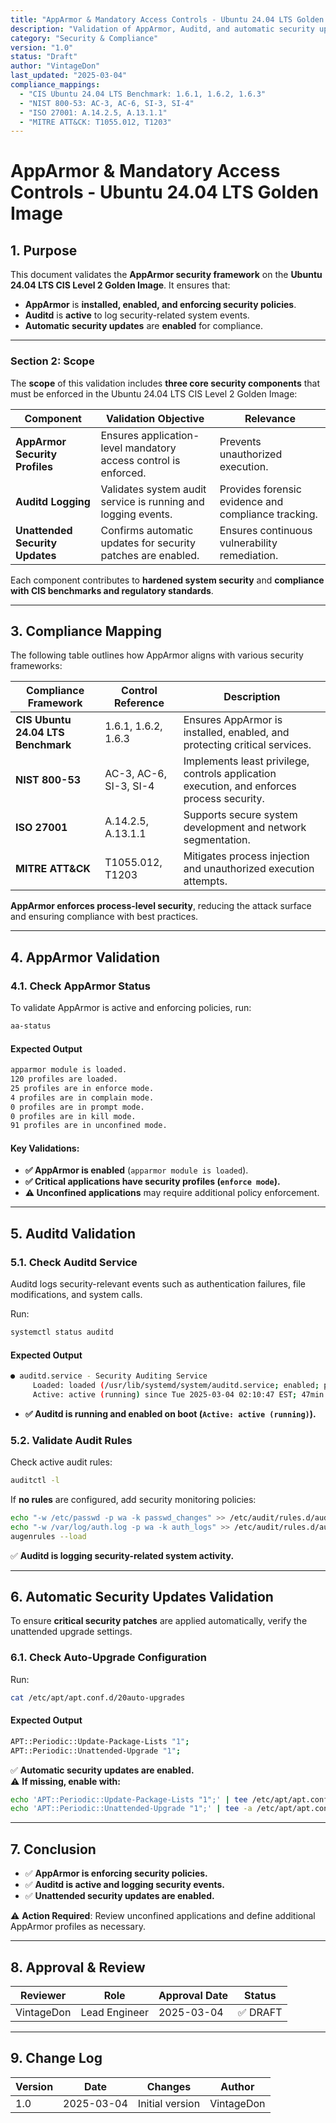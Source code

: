 ```yaml
---
title: "AppArmor & Mandatory Access Controls - Ubuntu 24.04 LTS Golden Image"
description: "Validation of AppArmor, Auditd, and automatic security updates on the CIS L2 Ubuntu 24.04 LTS golden image."
category: "Security & Compliance"
version: "1.0"
status: "Draft"
author: "VintageDon"
last_updated: "2025-03-04"
compliance_mappings:
  - "CIS Ubuntu 24.04 LTS Benchmark: 1.6.1, 1.6.2, 1.6.3"
  - "NIST 800-53: AC-3, AC-6, SI-3, SI-4"
  - "ISO 27001: A.14.2.5, A.13.1.1"
  - "MITRE ATT&CK: T1055.012, T1203"
---
```

# **AppArmor & Mandatory Access Controls - Ubuntu 24.04 LTS Golden Image**  

## **1. Purpose**  

This document validates the **AppArmor security framework** on the **Ubuntu 24.04 LTS CIS Level 2 Golden Image**. It ensures that:  

- **AppArmor** is **installed, enabled, and enforcing security policies**.  
- **Auditd** is **active** to log security-related system events.  
- **Automatic security updates** are **enabled** for compliance.  

---

### **Section 2: Scope**

The **scope** of this validation includes **three core security components** that must be enforced in the Ubuntu 24.04 LTS CIS Level 2 Golden Image:

| **Component**                 | **Validation Objective**                                          | **Relevance** |
|--------------------------------|------------------------------------------------------------------|--------------|
| **AppArmor Security Profiles** | Ensures application-level mandatory access control is enforced. | Prevents unauthorized execution. |
| **Auditd Logging**             | Validates system audit service is running and logging events.  | Provides forensic evidence and compliance tracking. |
| **Unattended Security Updates** | Confirms automatic updates for security patches are enabled.  | Ensures continuous vulnerability remediation. |

Each component contributes to **hardened system security** and **compliance with CIS benchmarks and regulatory standards**.

---

## **3. Compliance Mapping**  

The following table outlines how AppArmor aligns with various security frameworks:

| **Compliance Framework**         | **Control Reference**           | **Description** |
|----------------------------------|--------------------------------|----------------|
| **CIS Ubuntu 24.04 LTS Benchmark** | 1.6.1, 1.6.2, 1.6.3 | Ensures AppArmor is installed, enabled, and protecting critical services. |
| **NIST 800-53**                 | AC-3, AC-6, SI-3, SI-4        | Implements least privilege, controls application execution, and enforces process security. |
| **ISO 27001**                   | A.14.2.5, A.13.1.1           | Supports secure system development and network segmentation. |
| **MITRE ATT&CK**                | T1055.012, T1203             | Mitigates process injection and unauthorized execution attempts. |

**AppArmor enforces process-level security**, reducing the attack surface and ensuring compliance with best practices.

---

## **4. AppArmor Validation**  

### **4.1. Check AppArmor Status**  

To validate AppArmor is active and enforcing policies, run:  

```bash
aa-status
```

#### **Expected Output**  

```bash
apparmor module is loaded.
120 profiles are loaded.
25 profiles are in enforce mode.
4 profiles are in complain mode.
0 profiles are in prompt mode.
0 profiles are in kill mode.
91 profiles are in unconfined mode.
```

#### **Key Validations:**  

- **✅ AppArmor is enabled** (`apparmor module is loaded`).  
- **✅ Critical applications have security profiles (`enforce mode`).**  
- **⚠️ Unconfined applications** may require additional policy enforcement.  

---

## **5. Auditd Validation**  

### **5.1. Check Auditd Service**  

Auditd logs security-relevant events such as authentication failures, file modifications, and system calls.  

Run:  

```bash
systemctl status auditd
```

#### **Expected Output**  

```bash
● auditd.service - Security Auditing Service
     Loaded: loaded (/usr/lib/systemd/system/auditd.service; enabled; preset: enabled)
     Active: active (running) since Tue 2025-03-04 02:10:47 EST; 47min ago
```

- **✅ Auditd is running and enabled on boot (`Active: active (running)`).**  

### **5.2. Validate Audit Rules**  

Check active audit rules:  

```bash
auditctl -l
```

If **no rules** are configured, add security monitoring policies:  

```bash
echo "-w /etc/passwd -p wa -k passwd_changes" >> /etc/audit/rules.d/audit.rules
echo "-w /var/log/auth.log -p wa -k auth_logs" >> /etc/audit/rules.d/audit.rules
augenrules --load
```

✅ **Auditd is logging security-related system activity.**  

---

## **6. Automatic Security Updates Validation**  

To ensure **critical security patches** are applied automatically, verify the unattended upgrade settings.

### **6.1. Check Auto-Upgrade Configuration**  

Run:  

```bash
cat /etc/apt/apt.conf.d/20auto-upgrades
```

#### **Expected Output**  

```bash
APT::Periodic::Update-Package-Lists "1";
APT::Periodic::Unattended-Upgrade "1";
```

✅ **Automatic security updates are enabled.**  
⚠️ **If missing, enable with:**  

```bash
echo 'APT::Periodic::Update-Package-Lists "1";' | tee /etc/apt/apt.conf.d/20auto-upgrades
echo 'APT::Periodic::Unattended-Upgrade "1";' | tee -a /etc/apt/apt.conf.d/20auto-upgrades
```

---

## **7. Conclusion**  

- ✅ **AppArmor is enforcing security policies.**  
- ✅ **Auditd is active and logging security events.**  
- ✅ **Unattended security updates are enabled.**  

⚠️ **Action Required**: Review unconfined applications and define additional AppArmor profiles as necessary.

---

## **8. Approval & Review**  

| **Reviewer** | **Role**          | **Approval Date** | **Status** |
|-------------|-----------------|------------------|------------|
| VintageDon  | Lead Engineer    | 2025-03-04       | ✅ DRAFT |

---

## **9. Change Log**  

| **Version** | **Date**       | **Changes**          | **Author**     |
|------------|--------------|----------------------|---------------|
| 1.0        | 2025-03-04   | Initial version     | VintageDon   |
